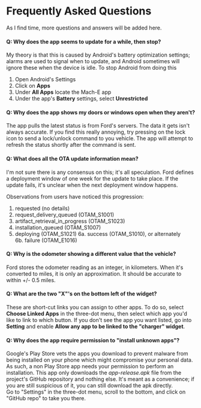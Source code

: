 # Frequently Asked Questions

As I find time, more questions and answers will be added here.

#### Q:  Why does the app seems to update for a while, then stop?

My theory is that this is caused by Android's battery optimization settings; alarms are used to signal when to update, and Android sometimes will ignore these when the device is idle.  To stop Android from doing this

1. Open Android's Settings
2. Click on **Apps**
3. Under **All Apps** locate the Mach-E app
4. Under the app's **Battery** settings, select **Unrestricted**

#### Q: Why does the app shows my doors or windows open when they aren't?

The app pulls the latest status is from Ford's servers.  The data it gets isn't always accurate.  If you find this really annoying, try pressing on the lock icon to send a lock/unlock command to you vehicle.  The app will attempt to refresh the status shortly after the command is sent.

#### Q: What does all the OTA update information mean?

I'm not sure there is any consensus on this; it's all speculation.  Ford defines a deployment window of one week for the update to take place.  If the update fails, it's unclear when the next deployment window happens.

Observations from users have noticed this progression:
1. requested (no details)
2. request_delivery_queued (OTAM_S1001)
3. artifact_retrieval_in_progress (OTAM_S1023)
4. installation_queued  (OTAM_S1007)
5. deploying  (OTAM_S1021)
6a. success (OTAM_S1010), or alternately  
6b. failure (OTAM_E1016)
   
#### Q: Why is the odometer showing a different value that the vehicle?

Ford stores the odometer reading as an integer, in kilometers.  When it's converted to miles, it is only an approximation.  It should be accurate to within +/- 0.5 miles.

#### Q: What are the two "X"'s on the bottom left of the widget?

These are short-cut links you can assign to other apps.  To do so, select **Choose Linked Apps** in the three-dot menu, then select which app you'd like to link   to which button.  If you don't see the app you want listed, go into **Setting** and enable **Allow any app to be linked to the "charger" widget**.

#### Q: Why does the app require permission to "install unknown apps"?

Google's Play Store vets the apps you download to prevent malware from being installed on your phone which might compromise your personal data.
As such, a non Play Store app needs your permission to perform an installation.  This app only downloads the *app-release.apk* file from the
project's GitHub repository and nothing else.  It's meant as a convenience; if you are still suspicious of it, you can still download the apk directly.  
Go to "Settings" in the three-dot menu, scroll to the bottom, and click on "GitHub repo" to take you there.